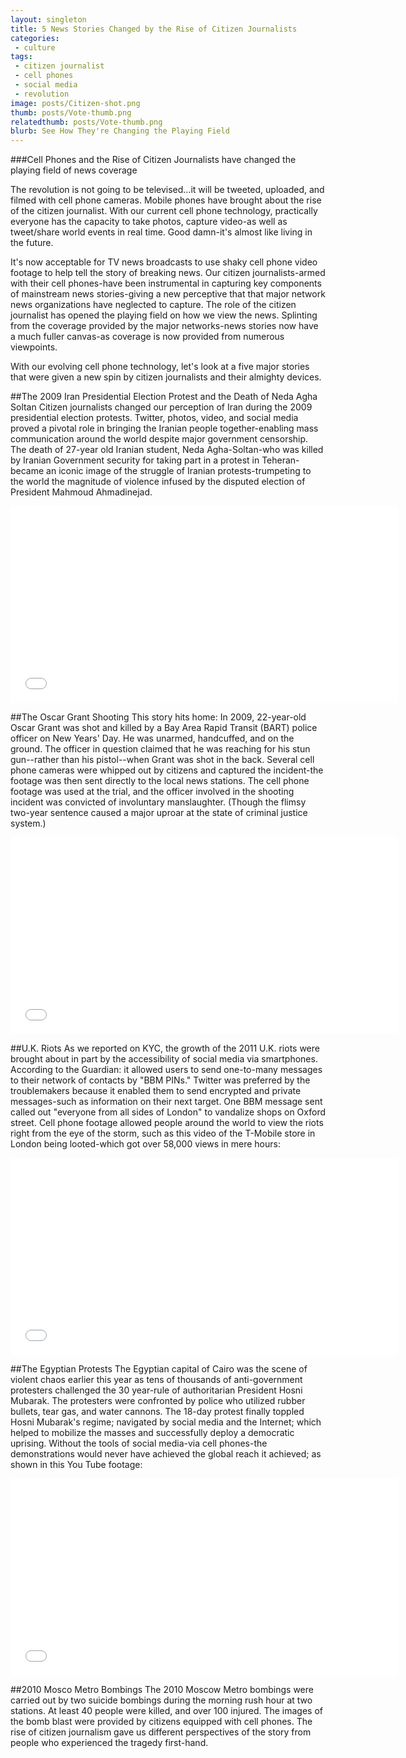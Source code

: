 ```yaml
---
layout: singleton
title: 5 News Stories Changed by the Rise of Citizen Journalists
categories:
 - culture
tags:
 - citizen journalist
 - cell phones
 - social media
 - revolution
image: posts/Citizen-shot.png
thumb: posts/Vote-thumb.png
relatedthumb: posts/Vote-thumb.png
blurb: See How They're Changing the Playing Field
---
```


###Cell Phones and the Rise of Citizen Journalists have changed the playing field of news coverage

The revolution is not going to be televised…it will be tweeted, uploaded, and filmed with cell phone cameras. Mobile phones have brought about the rise of the citizen journalist. With our current cell phone technology, practically everyone has the capacity to take photos, capture video-as well as tweet/share world events in real time. Good damn-it's almost like living in the future.

It's now acceptable for TV news broadcasts to use shaky cell phone video footage to help tell the story of breaking news.  Our citizen journalists-armed with their cell phones-have been instrumental in capturing key components of mainstream news stories-giving a new perceptive that that major network news organizations have neglected to capture. The role of the citizen journalist has opened the playing field on how we view the news. Splinting from the coverage provided by the major networks-news stories now have a much fuller canvas-as coverage is now provided from numerous viewpoints.

With our evolving cell phone technology, let's look at a five major stories that were given a new spin by citizen journalists and their almighty devices.

##The 2009 Iran Presidential Election Protest and the Death of Neda Agha Soltan
Citizen journalists changed our perception of Iran during the 2009 presidential election protests. Twitter, photos, video, and social media proved a pivotal role in bringing the Iranian people together-enabling mass communication around the world despite major government censorship. The death of 27-year old Iranian student, Neda Agha-Soltan-who was killed by Iranian Government security for taking part in a protest in Teheran-became an iconic image of the struggle of Iranian protests-trumpeting to the world the magnitude of violence infused by the disputed election of President Mahmoud Ahmadinejad.

<iframe class="youtube" width="620" height="315" src="//www.youtube.com/embed/76W-0GVjNEc" frameborder="0">  </iframe>

##The Oscar Grant Shooting
This story hits home: In 2009, 22-year-old Oscar Grant was shot and killed by a Bay Area Rapid Transit (BART) police officer on New Years' Day. He was unarmed, handcuffed, and on the ground.  The officer in question claimed that he was reaching for his stun gun--rather than his pistol--when Grant was shot in the back. Several cell phone cameras were whipped out by citizens and captured the incident-the footage was then sent directly to the local news stations. The cell phone footage was used at the trial, and the officer involved in the shooting incident was convicted of involuntary manslaughter. (Though the flimsy two-year sentence caused a major uproar at the state of criminal justice system.)

<iframe class="youtube" width="620" height="315" src="//www.youtube.com/embed/Q2LDw5l_yMI" frameborder="0">  </iframe>

##U.K. Riots
As we reported on KYC, the growth of the 2011 U.K. riots were brought about in part by the accessibility of social media via smartphones. According to the Guardian: it allowed users to send one-to-many messages to their network of contacts by "BBM PINs." Twitter was preferred by the troublemakers because it enabled them to send encrypted and private messages-such as information on their next target. One BBM message sent called out "everyone from all sides of London" to vandalize shops on Oxford street.
Cell phone footage allowed people around the world to view the riots right from the eye of the storm, such as this video of the T-Mobile store in London being looted-which got over  58,000 views in mere hours:

<iframe class="youtube" width="620" height="315" src="//www.youtube.com/embed/KKhaT-pXHHc" frameborder="0">  </iframe>

##The Egyptian Protests
The Egyptian capital of Cairo was the scene of violent chaos earlier this year as tens of thousands of anti-government protesters challenged the 30 year-rule of authoritarian President Hosni Mubarak. The protesters were confronted by police who utilized rubber bullets, tear gas, and water cannons. The 18-day protest finally toppled Hosni Mubarak's regime; navigated by social media and the Internet; which helped to mobilize the masses and successfully deploy a democratic uprising. Without the tools of social media-via cell phones-the demonstrations would never have achieved the global reach it achieved; as shown in this You Tube footage:

<iframe class="youtube" width="620" height="315" src="//www.youtube.com/embed/3xWiBCIxjIk" frameborder="0">  </iframe>

##2010 Mosco Metro Bombings
The 2010 Moscow Metro bombings were carried out by two suicide bombings during the morning rush hour at two stations. At least 40 people were killed, and over 100 injured. The images of the bomb blast were provided by citizens equipped with cell phones. The rise of citizen journalism gave us different perspectives of the story from people who experienced the tragedy first-hand.



